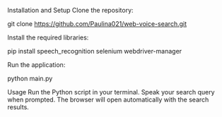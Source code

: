 Installation and Setup
Clone the repository:

git clone https://github.com/Paulina021/web-voice-search.git


Install the required libraries:

pip install speech_recognition selenium webdriver-manager


Run the application:

python main.py

Usage
Run the Python script in your terminal.
Speak your search query when prompted.
The browser will open automatically with the search results.
